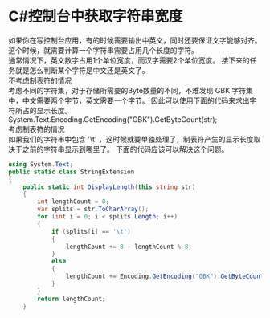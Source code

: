# C#控制台中获取字符串宽度

如果你在写控制台应用，有的时候需要输出中英文，同时还要保证文字能够对齐。 这个时候，就需要计算一个字符串需要占用几个长度的字符。  
通常情况下，英文数字占用1个单位宽度，而汉字需要2个单位宽度。 接下来的任务就是怎么判断某个字符是中文还是英文了。  
不考虑制表符的情况  
考虑不同的字符集，对于存储所需要的Byte数量的不同，不难发现 GBK 字符集中，中文需要两个字节，英文需要一个字节。 因此可以使用下面的代码来求出字符所占的显示长度。  
System.Text.Encoding.GetEncoding("GBK").GetByteCount(str);  
考虑制表符的情况  
如果我们的字符串中包含 '\t' ，这时候就要单独处理了，制表符产生的显示长度取决于之前的字符串显示到哪里了。 下面的代码应该可以解决这个问题。  

``` C#
using System.Text;
public static class StringExtension
{
    public static int DisplayLength(this string str)
    {
        int lengthCount = 0;
        var splits = str.ToCharArray();
        for (int i = 0; i < splits.Length; i++)
        {
            if (splits[i] == '\t')
            {
                lengthCount += 8 - lengthCount % 8;
            }
            else
            {
                lengthCount += Encoding.GetEncoding("GBK").GetByteCount(splits[i].ToString());
            }
        }
        return lengthCount;
    }
```
